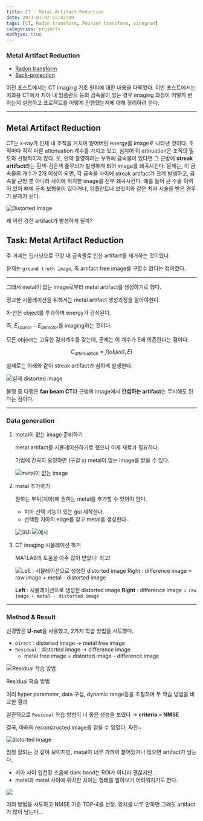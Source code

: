 ```yaml
---
title: CT - Metal Artifact Reduction
date: 2023-01-02 22:47:09
tags: [CT, Radon transform, Fourier transform, sinogram]
categories: projects
mathjax: true 
---
```


### Metal Artifact Reduction
- [Radon transform](#radon-transform)
- [Back-projection](#back-projection)

이전 포스트에서는 CT imaging 기초 원리에 대한 내용을 다루었다. 이번 포스트에서는 치과용 CT에서 치아 내 임플란트 등의 금속물이 있는 경우 imaging 과정이 어떻게 변하는지 설명하고 프로젝트를 어떻게 진행했는지에 대해 정리하려 한다.

---

## Metal Artifact Reduction

CT는 x-ray가 인체 내 조직을 거치며 잃어버린 energy를 image로 나타낸 것이다. 조직마다 각각 다른 attenuation 계수를 가지고 있고, 심지어 이 attnuation은 조직의 밀도와 선형적이지 않다.
또, 만약 촬영하려는 부위에 금속물이 있다면 그 근방에 **streak artifact**라는 흰색-검은색 줄무늬가 발생하게 되어 image를 왜곡시킨다. 문제는, 이 금속물의 개수가 2개 이상이 되면, 각 금속물 사이에 streak artifact가 크게 발생하고, 금속물 근방 뿐 아니라 사이에 위치한 image를 전부 왜곡시킨다.
예를 들어 큰 수술 이력이 있어 뼈에 금속 보형물이 있다거나, 임플란트나 브릿지와 같은 치과 시술을 받은 경우가 문제가 된다.

![Distorted Image](resource/ct_mar/dictorted_image.png)

왜 이런 강한 artifact가 발생하게 될까?

### 


## Task: Metal Artifact Reduction

주 과제는 딥러닝으로 구강 내 금속물로 인한 artifact를 제거하는 것이였다.

문제는 `ground truth image`, 즉 artifact free image를 구할수 없다는 점이였다.

---

그래서 metal이 없는 image로부터 metal artifact를 생성하기로 했다.

정교한 시뮬레이션을 위해서는 metal artifact 생성과정을 알아야한다.

X-선은 object를 투과하며 energy가 감쇠된다.

즉, $E_{source} - E_{detector}$를 imaging하는 것이다.

모든 object는 고유한 감쇠계수를 갖는데, 문제는 이 계수가 E에 의존한다는 점이다.

$$
C_{attenuation} = f(object, E)
$$

실제로는 아래와 같이 streak artifact가 심하게 발생한다.

![실제 distorted image](resource/ct_1/Untitled.png)

불행 중 다행은 **fan beam CT**라 근방의 image에서 **간섭하는 artifact**는 무시해도 된다는 점이다.

---

### Data generation

1. metal이 없는 image 준비하기
    
    metal artifact를 시뮬레이션하기로 했으니 이제 재료가 필요하다.
    
    기업에 간곡히 요청하면 (구걸 x) metal이 없는 image를 받을 수 있다.

    ![metal이 없는 image](resource/ct_1/Untitled_1.png)
    
2. metal 추가하기
    
    원하는 부위(치아)에 원하는 metal을 추가할 수 있어야 한다.
    
    - 치아 선택 기능이 있는 gui 제작한다.
    - 선택된 치아의 edge를 찾고 metal을 생성한다.

    ![GUI](resource/ct_1/Untitled_3.png)
    ![예시](resource/ct_1/Untitled_2.png)

3. CT imaging 시뮬레이션 하기
    
    MATLAB의 도움을 아주 많이 받았다! 최고!

    ![**Left** : 시뮬레이션으로 생성한 distorted image **Right** : difference image = `raw image + metal - distorted image`](resource/ct_1/Untitled_4.png)

    **Left** : 시뮬레이션으로 생성한 distorted image
    **Right** : difference image = `raw image + metal - distorted image`

---

### Method & Result

신경망은 **U-net**을 사용했고, 2가지 학습 방법을 시도했다.

- `Direct` : distorted image → metal free image
- `Residual` : distorted image → difference image
    - metal free image = distorted image - difference image

![Residual 학습 방법](resource/ct_1/Untitled_5.png)

Residual 학습 방법

여러 hyper parameter, data 구성, dynamic range등을 조절하며 두 학습 방법을 비교한 결과

일관적으로 `Residual` 학습 방법이 더 좋은 성능을 보였다 → **criteria = NMSE**

결국, 아래의 reconstructed image를 얻을 수 있었다. 짜잔~

![distorted image](resource/ct_1/Untitled_6.png)


엄청 잘되는 것 같아 보이지만, metal이 너무 가까이 붙어있거나 많으면 artifact가 남는다.

- 치아 사이 입천장 즈음에 dark band는 ROI가 아니라 괜찮지만…
- metal과 metal 사이에 위치한 치아는 형태를 알아보기 어려워지기도 한다.

![](resource/ct_1/Untitled_7.png)

여러 방법을 시도하고 NMSE 기준 TOP-4를 선정.
양치를 너무 안하면 그래도 artifact가 많이 남는다…